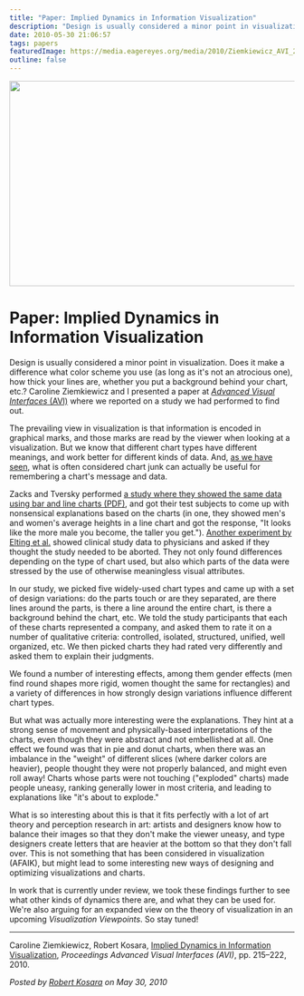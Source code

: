 ```yaml
---
title: "Paper: Implied Dynamics in Information Visualization"
description: "Design is usually considered a minor point in visualization. Does it make a difference what color scheme you use (as long as it's not an atrocious one), how thick your lines are, whether you put a background behind your chart, etc.? Caroline Ziemkiewicz and I presented a paper at Advanced Visual Interfaces (AVI) where we reported on a study we had performed to find out."
date: 2010-05-30 21:06:57
tags: papers
featuredImage: https://media.eagereyes.org/media/2010/Ziemkiewicz_AVI_2010.png
outline: false
---
```


<p align="center"><img src="https://media.eagereyes.org/media/2010/Ziemkiewicz_AVI_2010.png" alt="" width="560" height="362" /></p>

# Paper: Implied Dynamics in Information Visualization

Design is usually considered a minor point in visualization. Does it make a difference what color scheme you use (as long as it's not an atrocious one), how thick your lines are, whether you put a background behind your chart, etc.? Caroline Ziemkiewicz and I presented a paper at <a href="http://www.dis.uniroma1.it/~avi2010/"><em>Advanced Visual Interfaces</em> (AVI)</a> where we reported on a study we had performed to find out.

The prevailing view in visualization is that information is encoded in graphical marks, and those marks are read by the viewer when looking at a visualization. But we know that different chart types have different meanings, and work better for different kinds of data. And, <a href="/criticism/chart-junk-considered-useful-after-all">as we have seen</a>, what is often considered chart junk can actually be useful for remembering a chart's message and data.

Zacks and Tversky performed <a href="http://www-psych.stanford.edu/~bt/diagrams/papers/zackstvbarlinemc.doc.pdf">a study where they showed the same data using bar and line charts (PDF)</a>, and got their test subjects to come up with nonsensical explanations based on the charts (in one, they showed men's and women's average heights in a line chart and got the response, "It looks like the more male you become, the taller you get."). <a href="http://www.bmj.com/content/318/7197/1527.full">Another experiment by Elting et al.</a> showed clinical study data to physicians and asked if they thought the study needed to be aborted. They not only found differences depending on the type of chart used, but also which parts of the data were stressed by the use of otherwise meaningless visual attributes.

In our study, we picked five widely-used chart types and came up with a set of design variations: do the parts touch or are they separated, are there lines around the parts, is there a line around the entire chart, is there a background behind the chart, etc. We told the study participants that each of these charts represented a company, and asked them to rate it on a number of qualitative criteria: controlled, isolated, structured, unified, well organized, etc. We then picked charts they had rated very differently and asked them to explain their judgments.

We found a number of interesting effects, among them gender effects (men find round shapes more rigid, women thought the same for rectangles) and a variety of differences in how strongly design variations influence different chart types.

But what was actually more interesting were the explanations. They hint at a strong sense of movement and physically-based interpretations of the charts, even though they were abstract and not embellished at all. One effect we found was that in pie and donut charts, when there was an imbalance in the "weight" of different slices (where darker colors are heavier), people thought they were not properly balanced, and might even roll away! Charts whose parts were not touching ("exploded" charts) made people uneasy, ranking generally lower in most criteria, and leading to explanations like "it's about to explode."

What is so interesting about this is that it fits perfectly with a lot of art theory and perception research in art: artists and designers know how to balance their images so that they don't make the viewer uneasy, and type designers create letters that are heavier at the bottom so that they don't fall over. This is not something that has been considered in visualization (AFAIK), but might lead to some interesting new ways of designing and optimizing visualizations and charts.

In work that is currently under review, we took these findings further to see what other kinds of dynamics there are, and what they can be used for. We're also arguing for an expanded view on the theory of visualization in an upcoming <em>Visualization Viewpoints</em>. So stay tuned!

<hr />

Caroline Ziemkiewicz, Robert Kosara, <a href="/publications/Ziemkiewicz-AVI-2010">Implied Dynamics in Information Visualization</a>, <em>Proceedings Advanced Visual Interfaces (AVI)</em>, pp. 215–222, 2010.


_Posted by <a href="/about">Robert Kosara</a> on May 30, 2010_


